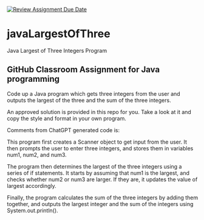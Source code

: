 [![Review Assignment Due Date](https://classroom.github.com/assets/deadline-readme-button-24ddc0f5d75046c5622901739e7c5dd533143b0c8e959d652212380cedb1ea36.svg)](https://classroom.github.com/a/6RDgGT-P)
# javaLargestOfThree
Java Largest of Three Integers Program
## GitHub Classroom Assignment for Java programming

Code up a Java program which gets three integers from the user and outputs the largest of the three and the sum of the three integers.

An approved solution is provided in this repo for you. Take a look at it and copy the style and format in your own program.

Comments from ChatGPT generated code is:

This program first creates a Scanner object to get input from the user. It then prompts the user to enter three integers, and stores them in variables num1, num2, and num3.

The program then determines the largest of the three integers using a series of if statements. It starts by assuming that num1 is the largest, and checks whether num2 or num3 are larger. If they are, it updates the value of largest accordingly.

Finally, the program calculates the sum of the three integers by adding them together, and outputs the largest integer and the sum of the integers using System.out.println().
